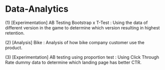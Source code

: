 # Data-Analytics
(1) [Experimentation] AB Testing Bootstrap x T-Test : Using the data of different version in the game to determine which version resulting in highest retention.

(2) [Analysis] Bike : Analysis of how bike company customer use the product. 

(3) [Experimentation] AB testing using proportion test : Using Click Through Rate dummy data to determine which landing page has better CTR. 
